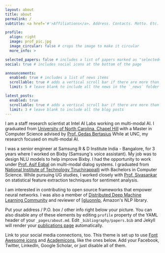 ```yaml
---
layout: about
title: about
permalink: /
subtitle: <a href='#'>Affiliations</a>. Address. Contacts. Motto. Etc.

profile:
  align: right
  image: prof_pic.jpg
  image_circular: false # crops the image to make it circular
  more_info: >

selected_papers: false # includes a list of papers marked as "selected={true}"
social: true # includes social icons at the bottom of the page

announcements:
  enabled: true # includes a list of news items
  scrollable: true # adds a vertical scroll bar if there are more than 3 news items
  limit: 5 # leave blank to include all the news in the `_news` folder

latest_posts:
  enabled: true
  scrollable: true # adds a vertical scroll bar if there are more than 3 new posts items
  limit: 3 # leave blank to include all the blog posts
---
```


I am a staff research scientist at Intel AI Labs working on multi-modal AI. I graduated from  [University of North Carolina, Chapel Hill](https://www.unc.edu/) with a Master in Computer Science advised by [Prof. Gedas Bertasius](https://www.gedasbertasius.com/)  While at UNC, my research focused on multi-modal AI.

I was a senior engineer at Samsung R & D Institute India - Bangalore, for 3 years where I worked on Bixby (Samsung's voice assistant). My job was to design NLU models to help improve Bixby. I had the opportunity to work under [Prof. Asif Eqbal](https://www.asifekbal.com/) on multi-modal dialog systems. I graduated from [National Institute of Technology Tiruchirappalli](https://www.nitt.edu/) with Bachelors in Computer Science. While pursuing UG studies, I worked closely with [Prof. Sivasankar](https://www.nitt.edu/home/academics/departments/cse/faculty/sivas/) on statistical feature extraction techniques for sentiment analysis.

I am interested in contributing to open source frameworks that empower neural networks. I was also a member of [Distributed Deep Machine Learning Community](https://github.com/dmlc") and reviewer of [[gluonnlp](https://nlp.gluon.ai/), Amazon's NLP library.

Put your address / P.O. box / other info right below your picture. You can also disable any of these elements by editing `profile` property of the YAML header of your `_pages/about.md`. Edit `_bibliography/papers.bib` and Jekyll will render your [publications page](/al-folio/publications/) automatically.

Link to your social media connections, too. This theme is set up to use [Font Awesome icons](https://fontawesome.com/) and [Academicons](https://jpswalsh.github.io/academicons/), like the ones below. Add your Facebook, Twitter, LinkedIn, Google Scholar, or just disable all of them.
